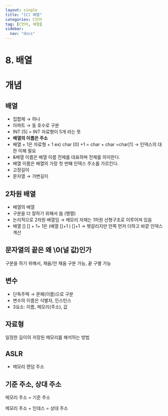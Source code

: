 ```yaml
---
layout: single
title: "[C] 배열"
categories: C언어
tag: [C언어, 배열]
sidebar:
  nav: "docs"
---
```


# 8. 배열

# 개념

## 배열

- 집합체 → 하나
- 아파트 → 동 호수로 구분
- INT [5] = INT 자료형이 5개 라는 뜻
- **배열의 이름은 주소**
- 배열 + 1은 자료형 + 1 ex) char [0] +1 = char + char =char[1] → 인덱스의 대한 이해 필요
- &배열 이름은 배열 이름 전체를 대표하며 전체를 의미한다.
- 배열 이름은 배열의 가장 첫 번째 인덱스 주소를 가르킨다.
- 고정길이
- 문자열 → 가변길이

## 2차원 배열

- 배열의 배열
- 구분을 더 잘하기 위해서 씀 (행렬)
- 논리적으로 2차원 배열임 → 메모리 자체는 1차원 선형구조로 이루어져 있음
- 배열 [] [] + 1+ 1은 (배열 []+1 ) []+1  → 헷갈리지만 안쪽 먼저 더하고 바깥 인덱스 계산

## 문자열의 끝은 왜 \0(널 값)인가

구분을 하기 위해서, 채움/안 채움 구분 가능, 끝 구별 가능

## 변수

- 단독주택 → 문패(이름)으로 구분
- 변수의 이름은 식별자, 인스턴스
- 3요소: 이름, 메모리(주소), 값

## 자료형

일정한 길이의 저장된 메모리를 해석하는 방법

## ASLR

- 메모리 랜덤 주소

## 기준 주소, 상대 주소

메모리 주소 = 기준 주소

메모리 주소 + 인데스 = 상대 주소